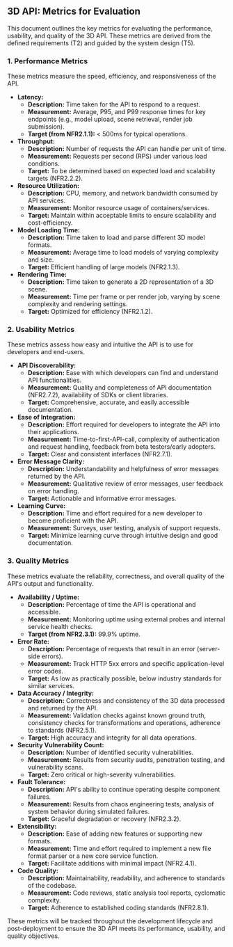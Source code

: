 ## 3D API: Metrics for Evaluation

This document outlines the key metrics for evaluating the performance, usability, and quality of the 3D API. These metrics are derived from the defined requirements (T2) and guided by the system design (T5).

### 1. Performance Metrics

These metrics measure the speed, efficiency, and responsiveness of the API.

*   **Latency:**
    *   **Description:** Time taken for the API to respond to a request.
    *   **Measurement:** Average, P95, and P99 response times for key endpoints (e.g., model upload, scene retrieval, render job submission).
    *   **Target (from NFR2.1.1):** < 500ms for typical operations.
*   **Throughput:**
    *   **Description:** Number of requests the API can handle per unit of time.
    *   **Measurement:** Requests per second (RPS) under various load conditions.
    *   **Target:** To be determined based on expected load and scalability targets (NFR2.2.2).
*   **Resource Utilization:**
    *   **Description:** CPU, memory, and network bandwidth consumed by API services.
    *   **Measurement:** Monitor resource usage of containers/services.
    *   **Target:** Maintain within acceptable limits to ensure scalability and cost-efficiency.
*   **Model Loading Time:**
    *   **Description:** Time taken to load and parse different 3D model formats.
    *   **Measurement:** Average time to load models of varying complexity and size.
    *   **Target:** Efficient handling of large models (NFR2.1.3).
*   **Rendering Time:**
    *   **Description:** Time taken to generate a 2D representation of a 3D scene.
    *   **Measurement:** Time per frame or per render job, varying by scene complexity and rendering settings.
    *   **Target:** Optimized for efficiency (NFR2.1.2).

### 2. Usability Metrics

These metrics assess how easy and intuitive the API is to use for developers and end-users.

*   **API Discoverability:**
    *   **Description:** Ease with which developers can find and understand API functionalities.
    *   **Measurement:** Quality and completeness of API documentation (NFR2.7.2), availability of SDKs or client libraries.
    *   **Target:** Comprehensive, accurate, and easily accessible documentation.
*   **Ease of Integration:**
    *   **Description:** Effort required for developers to integrate the API into their applications.
    *   **Measurement:** Time-to-first-API-call, complexity of authentication and request handling, feedback from beta testers/early adopters.
    *   **Target:** Clear and consistent interfaces (NFR2.7.1).
*   **Error Message Clarity:**
    *   **Description:** Understandability and helpfulness of error messages returned by the API.
    *   **Measurement:** Qualitative review of error messages, user feedback on error handling.
    *   **Target:** Actionable and informative error messages.
*   **Learning Curve:**
    *   **Description:** Time and effort required for a new developer to become proficient with the API.
    *   **Measurement:** Surveys, user testing, analysis of support requests.
    *   **Target:** Minimize learning curve through intuitive design and good documentation.

### 3. Quality Metrics

These metrics evaluate the reliability, correctness, and overall quality of the API's output and functionality.

*   **Availability / Uptime:**
    *   **Description:** Percentage of time the API is operational and accessible.
    *   **Measurement:** Monitoring uptime using external probes and internal service health checks.
    *   **Target (from NFR2.3.1):** 99.9% uptime.
*   **Error Rate:**
    *   **Description:** Percentage of requests that result in an error (server-side errors).
    *   **Measurement:** Track HTTP 5xx errors and specific application-level error codes.
    *   **Target:** As low as practically possible, below industry standards for similar services.
*   **Data Accuracy / Integrity:**
    *   **Description:** Correctness and consistency of the 3D data processed and returned by the API.
    *   **Measurement:** Validation checks against known ground truth, consistency checks for transformations and operations, adherence to standards (NFR2.5.1).
    *   **Target:** High accuracy and integrity for all data operations.
*   **Security Vulnerability Count:**
    *   **Description:** Number of identified security vulnerabilities.
    *   **Measurement:** Results from security audits, penetration testing, and vulnerability scans.
    *   **Target:** Zero critical or high-severity vulnerabilities.
*   **Fault Tolerance:**
    *   **Description:** API's ability to continue operating despite component failures.
    *   **Measurement:** Results from chaos engineering tests, analysis of system behavior during simulated failures.
    *   **Target:** Graceful degradation or recovery (NFR2.3.2).
*   **Extensibility:**
    *   **Description:** Ease of adding new features or supporting new formats.
    *   **Measurement:** Time and effort required to implement a new file format parser or a new core service function.
    *   **Target:** Facilitate additions with minimal impact (NFR2.4.1).
*   **Code Quality:**
    *   **Description:** Maintainability, readability, and adherence to standards of the codebase.
    *   **Measurement:** Code reviews, static analysis tool reports, cyclomatic complexity.
    *   **Target:** Adherence to established coding standards (NFR2.8.1).

These metrics will be tracked throughout the development lifecycle and post-deployment to ensure the 3D API meets its performance, usability, and quality objectives.